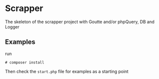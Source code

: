 # Scrapper

The skeleton of the scrapper project with 
Goutte and/or phpQuery, DB and Logger


## Examples

run

```# composer install```

Then check the ```start.php``` file for examples as a starting point




